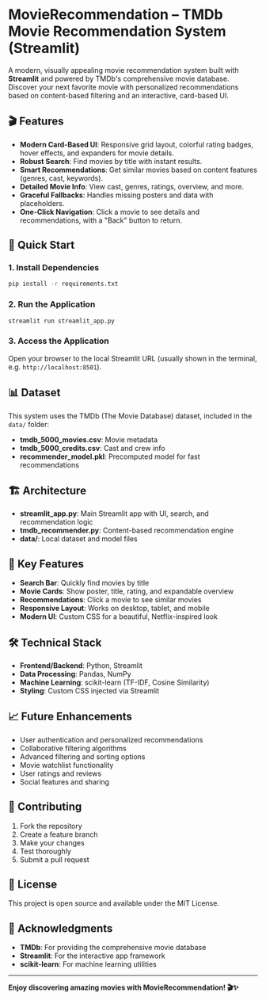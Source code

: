 # MovieRecommendation – TMDb Movie Recommendation System (Streamlit)

A modern, visually appealing movie recommendation system built with **Streamlit** and powered by TMDb's comprehensive movie database. Discover your next favorite movie with personalized recommendations based on content-based filtering and an interactive, card-based UI.

## 🎬 Features

- **Modern Card-Based UI**: Responsive grid layout, colorful rating badges, hover effects, and expanders for movie details.
- **Robust Search**: Find movies by title with instant results.
- **Smart Recommendations**: Get similar movies based on content features (genres, cast, keywords).
- **Detailed Movie Info**: View cast, genres, ratings, overview, and more.
- **Graceful Fallbacks**: Handles missing posters and data with placeholders.
- **One-Click Navigation**: Click a movie to see details and recommendations, with a "Back" button to return.

## 🚀 Quick Start

### 1. Install Dependencies
```bash
pip install -r requirements.txt
```

### 2. Run the Application
```bash
streamlit run streamlit_app.py
```

### 3. Access the Application
Open your browser to the local Streamlit URL (usually shown in the terminal, e.g. `http://localhost:8501`).

## 📊 Dataset

This system uses the TMDb (The Movie Database) dataset, included in the `data/` folder:
- **tmdb_5000_movies.csv**: Movie metadata
- **tmdb_5000_credits.csv**: Cast and crew info
- **recommender_model.pkl**: Precomputed model for fast recommendations

## 🏗️ Architecture

- **streamlit_app.py**: Main Streamlit app with UI, search, and recommendation logic
- **tmdb_recommender.py**: Content-based recommendation engine
- **data/**: Local dataset and model files

## 🎯 Key Features

- **Search Bar**: Quickly find movies by title
- **Movie Cards**: Show poster, title, rating, and expandable overview
- **Recommendations**: Click a movie to see similar movies
- **Responsive Layout**: Works on desktop, tablet, and mobile
- **Modern UI**: Custom CSS for a beautiful, Netflix-inspired look

## 🛠️ Technical Stack

- **Frontend/Backend**: Python, Streamlit
- **Data Processing**: Pandas, NumPy
- **Machine Learning**: scikit-learn (TF-IDF, Cosine Similarity)
- **Styling**: Custom CSS injected via Streamlit

## 📈 Future Enhancements

- User authentication and personalized recommendations
- Collaborative filtering algorithms
- Advanced filtering and sorting options
- Movie watchlist functionality
- User ratings and reviews
- Social features and sharing

## 🤝 Contributing

1. Fork the repository
2. Create a feature branch
3. Make your changes
4. Test thoroughly
5. Submit a pull request

## 📄 License

This project is open source and available under the MIT License.

## 🙏 Acknowledgments

- **TMDb**: For providing the comprehensive movie database
- **Streamlit**: For the interactive app framework
- **scikit-learn**: For machine learning utilities

---

**Enjoy discovering amazing movies with MovieRecommendation! 🎬✨** 
